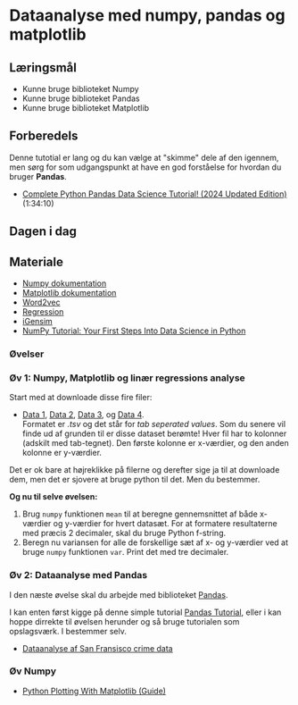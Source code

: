 # Dataanalyse med numpy, pandas og matplotlib

## Læringsmål
* Kunne bruge biblioteket Numpy
* Kunne bruge biblioteket Pandas
* Kunne bruge biblioteket Matplotlib

## Forberedels  
Denne tutotial er lang og du kan vælge at "skimme" dele af den igennem, men sørg for som udgangspunkt at have en god forståelse for hvordan du bruger **Pandas**.

* [Complete Python Pandas Data Science Tutorial! (2024 Updated Edition)](https://www.youtube.com/watch?v=2uvysYbKdjM) (1:34:10)
## Dagen i dag




## Materiale
* [Numpy dokumentation](https://numpy.org/doc/stable/user/absolute_beginners.html)
* [Matplotlib dokumentation](https://matplotlib.org/stable/)
* [Word2vec](https://en.wikipedia.org/wiki/Word2vec)
* [Regression](https://www.webmatematik.dk/lektioner/matematik-b/regression)
* [iGensim](https://radimrehurek.com/gensim/)
* [NumPy Tutorial: Your First Steps Into Data Science in Python](https://realpython.com/numpy-tutorial/#hello-numpy-curving-test-grades-tutorial)

### Øvelser
### Øv 1: Numpy, Matplotlib og linær regressions analyse
Start med at downloade disse fire filer:
* [Data 1](../assests/data1.tsv), [Data 2](../assests/data2.tsv), [Data 3](../assests/data3.tsv), og [Data 4](../assests/data4.tsv).    
Formatet er _.tsv_ og det står for _tab seperated values_. Som du senere vil finde ud af grunden til er disse dataset berømte! Hver fil har to kolonner (adskilt med tab-tegnet). Den første kolonne er x-værdier, og den anden kolonne er y-værdier.    

Det er ok bare at højreklikke på filerne og derefter sige ja til at downloade dem, men det er sjovere at bruge python til det. Men du bestemmer.     

**Og nu til selve øvelsen:**    

1. Brug `numpy` funktionen `mean` til at beregne gennemsnittet af både x-værdier og y-værdier for hvert datasæt. For at formatere resultaterne med præcis 2 decimaler, skal du bruge Python f-string.
2. Beregn nu variansen for alle de forskellige sæt af x- og y-værdier ved at bruge `numpy` funktionen `var`. Print det med tre decimaler.

### Øv 2: Dataanalyse med Pandas

I den næste øvelse skal du arbejde med biblioteket [Pandas](https://www.w3schools.com/python/pandas/default.asp). 

I kan enten først kigge på denne simple tutorial [Pandas Tutorial](https://www.w3schools.com/python/pandas/default.asp), eller i kan  hoppe dirrekte til øvelsen herunder og så bruge tutorialen som opslagsværk. I bestemmer selv.

* [Dataanalyse af San Fransisco crime data](https://github.com/ITAKEA/kode_fra_undervisning_e24/tree/master/python3/Pandas_SF_Crime/exercise_pandas_sf.ipynb)


### Øv Numpy

* [Python Plotting With Matplotlib (Guide)
](https://realpython.com/python-matplotlib-guide/)
